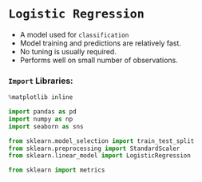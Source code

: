 # `Logistic Regression`

- A model used for `classification`
- Model training and predictions are relatively fast.
- No tuning is usually required.
- Performs well on small number of observations.

### `Import` Libraries:
```python
%matplotlib inline

import pandas as pd
import numpy as np
import seaborn as sns

from sklearn.model_selection import train_test_split
from sklearn.preprocessing import StandardScaler
from sklearn.linear_model import LogisticRegression

from sklearn import metrics
```


